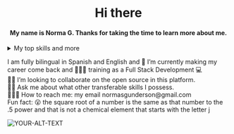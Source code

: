 <h1 align="center"> Hi there </h2>


<h4 align="center">My name is Norma G. Thanks for taking the time to learn more about me.</h4>

<details>
<summary>My top skills and more</summary>

| Rank | THING-TO-RANK |
|-----:|---------------|
|   -  |  React        |
|   1  |  JS           |
|   2  |  HTML         |
|   3  |  CSS          |
| next |  Redux        |

</details>
<p>
I am fully bilingual in Spanish and English and 🔭 I’m currently making my career come back and 👩🏻‍🎓 training as a Full Stack Development 💻 <br /> 
👨‍💻 I’m looking to collaborate on the open source in this platform. <br />
🧘‍♂️ Ask me about what other transferable skills I possess. <br />
🙈🙉🙊 How to reach me: my email normasgunderson@gmail.com <br />
 Fun fact: 😮 the square root of a number is the same as that number to the .5 power and that is not a chemical element that starts with the letter j <br />
</p>

<!--
**HolaWorldWideWeb/HolaWorldWideWeb** is a ✨ _special_ ✨ repository because its `README.md` (this file) appears on your GitHub profile.

Here are some ideas to get you started:

- 🔭 I’m currently making my career come back and 👩🏻‍🎓 training as a Full Stack Development 💻  
- 👯 I’m looking to collaborate on the open source in this platform. 
- 💬 Ask me about what other skills I possess
- 📫 How to reach me: my email normasgunderson@gmail.com
- ⚡ Fun fact: the square root of a number is the same as that number to the .5 power and that is not a chemical element that starts with the letter j
-->


<picture>
 <source media="(prefers-color-scheme: dark)" srcset="YOUR-DARKMODE-IMAGE">
 <source media="(prefers-color-scheme: light)" srcset="YOUR-LIGHTMODE-IMAGE">
 <img alt="YOUR-ALT-TEXT" src="YOUR-DEFAULT-IMAGE">
</picture>
